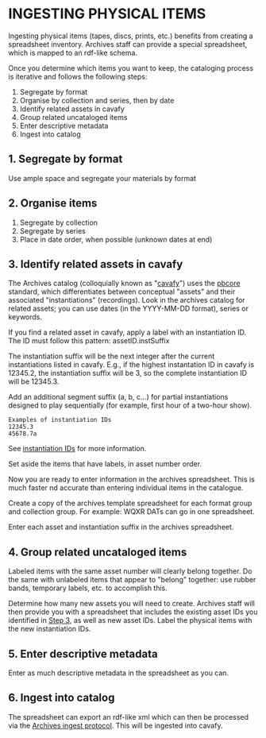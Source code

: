# INGESTING PHYSICAL ITEMS

Ingesting physical items (tapes, discs, prints, etc.) benefits from creating a spreadsheet inventory. Archives staff can provide a special spreadsheet, which is mapped to an rdf-like schema. 

Once you determine which items you want to keep, the cataloging process is iterative and follows the following steps:

1. Segregate by format
2. Organise by collection and series, then by date
3. Identify related assets in cavafy
4. Group related uncataloged items
5. Enter descriptive metadata
6. Ingest into catalog

## 1. Segregate by format

Use ample space and segregate your materials by format

## 2. Organise items

1. Segregate by collection
2. Segregate by series
3. Place in date order, when possible (unknown dates at end)

## 3. Identify related assets in cavafy

The Archives catalog (colloquially known as &quot;[cavafy](https://cavafy.wnyc.org/)&quot;) uses the [pbcore](https://pbcore.org/) standard, which differentiates between conceptual &quot;assets&quot; and their associated &quot;instantiations&quot; (recordings). Look in the archives catalog for related assets; you can use dates (in the YYYY-MM-DD format), series or keywords.

If you find a related asset in cavafy, apply a label with an instantiation ID. The ID must follow this pattern: assetID.instSuffix

The instantiation suffix will be the next integer after the current instantiations listed in cavafy. E.g., if the highest instantation ID in cavafy is 12345.2, the instantiation suffix will be 3, so the complete instantiation ID will be 12345.3.

Add an additional segment suffix (a, b, c...) for partial instantiations designed to play sequentially (for example, first hour of a two-hour show).

    Examples of instantiation IDs
    12345.3
    45678.7a

See [instantiation IDs](https://github.com/MarcosSueiro/nypr-archives-ingest-scripts/blob/master/additionalDocs/fileNaming.md#instantiation-id) for more information.

Set aside the items that have labels, in asset number order. 

Now you are ready to enter information in the archives spreadsheet. This is much faster nd accurate than entering individual items in the catalogue.

Create a copy of the archives template spreadsheet for each format group and collection group. For example: WQXR DATs can go in one spreadsheet. 

Enter each asset and instantiation suffix in the archives spreadsheet.

## 4. Group related uncataloged items

Labeled items with the same asset number will clearly belong together. Do the same with unlabeled items that appear to "belong" together: use rubber bands, temporary labels, etc. to accomplish this.

Determine how many new assets you will need to create. Archives staff will then provide you with a spreadsheet that includes the existing asset IDs you identified in [Step 3](#3-identify-related-assets-in-cavafy), as well as new asset IDs. Label the physical items with the new instantiation IDs.

## 5. Enter descriptive metadata

Enter as much descriptive metadata in the spreadsheet as you can.

## 6. Ingest into catalog

The spreadsheet can export an rdf-like xml which can then be processed via the [Archives ingest protocol](https://github.com/MarcosSueiro/nypr-archives-ingest-scripts/blob/master/additionalDocs/ArchivesWorkflow.md). This will be ingested into cavafy.

